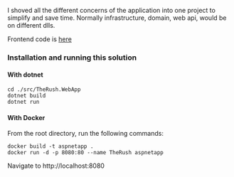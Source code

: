 ﻿I shoved all the different concerns of the application into one project to simplify and save time. Normally infrastructure, domain, web api, would be on different dlls.

Frontend code is [here](src/TheRush.WebApp/ClientApp/src/components/PlayerRushingStats.js)

### Installation and running this solution

#### With dotnet
```
cd ./src/TheRush.WebApp
dotnet build
dotnet run
```

#### With Docker

From the root directory, run the following commands:

```
docker build -t aspnetapp .
docker run -d -p 8080:80 --name TheRush aspnetapp
```


Navigate to http://localhost:8080
